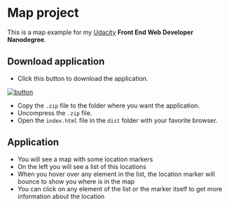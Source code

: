 # Map project
This is a map example for my [Udacity](http://www.udacity.com) **Front End Web Developer Nanodegree**.

## Download application
* Click this button to download the application.

[![button](https://raw.github.com/manelromero/game/master/images/download.png)](https://github.com/manelromero/map/archive/master.zip)

* Copy the `.zip` file to the folder where you want the application.
* Uncompress the `.zip` file.
* Open the `index.html` file in the `dist` folder with your favorite browser.

## Application
* You will see a map with some location markers
* On the left you will see a list of this locations
* When you hover over any element in the list, the location marker will bounce to show you where is in the map
* You can click on any element of the list or the marker itself to get more information about the location
